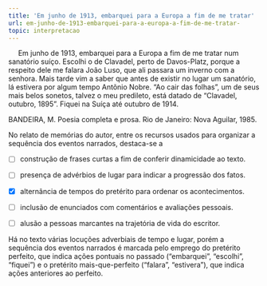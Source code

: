 ```yaml
---
title: 'Em junho de 1913, embarquei para a Europa a fim de me tratar'
url: em-junho-de-1913-embarquei-para-a-europa-a-fim-de-me-tratar-
topic: interpretacao
---
```



     Em junho de 1913, embarquei para a Europa a fim de me tratar num sanatório suíço. Escolhi o de Clavadel, perto de Davos-Platz, porque a respeito dele me falara João Luso, que ali passara um inverno com a senhora. Mais tarde vim a saber que antes de existir no lugar um sanatório, lá estivera por algum tempo Antõnio Nobre. “Ao cair das folhas”, um de seus mais belos sonetos, talvez o meu predileto, está datado de “Clavadel, outubro, 1895”. Fiquei na Suíça até outubro de 1914.

BANDEIRA, M. Poesia completa e prosa. Rio de Janeiro: Nova Aguilar, 1985.

No relato de memórias do autor, entre os recursos usados para organizar a sequência dos eventos narrados, destaca-se a



- [ ] construção de frases curtas a fim de conferir dinamicidade ao texto.
- [ ] presença de advérbios de lugar para indicar a progressão dos fatos.
- [x] alternância de tempos do pretérito para ordenar os acontecimentos.
- [ ] inclusão de enunciados com comentários e avaliações pessoais.
- [ ] alusão a pessoas marcantes na trajetória de vida do escritor.


Há no texto várias locuções adverbiais de tempo e lugar, porém a sequência dos eventos narrados é marcada pelo emprego do pretérito perfeito, que indica ações pontuais no passado (“embarquei”, “escolhi”, “fiquei”) e o pretérito mais-que-perfeito (“falara”, “estivera”), que indica ações anteriores ao perfeito.
